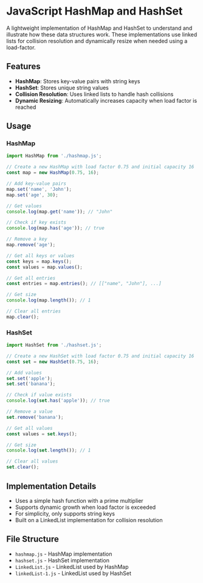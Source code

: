 # JavaScript HashMap and HashSet

A lightweight implementation of HashMap and HashSet to understand and illustrate how these data structures work. These implementations use linked lists for collision resolution and dynamically resize when needed using a load-factor.

## Features

- **HashMap**: Stores key-value pairs with string keys
- **HashSet**: Stores unique string values
- **Collision Resolution**: Uses linked lists to handle hash collisions
- **Dynamic Resizing**: Automatically increases capacity when load factor is reached

## Usage

### HashMap

```javascript
import HashMap from './hashmap.js';

// Create a new HashMap with load factor 0.75 and initial capacity 16
const map = new HashMap(0.75, 16);

// Add key-value pairs
map.set('name', 'John');
map.set('age', 30);

// Get values
console.log(map.get('name')); // "John"

// Check if key exists
console.log(map.has('age')); // true

// Remove a key
map.remove('age');

// Get all keys or values
const keys = map.keys();
const values = map.values();

// Get all entries
const entries = map.entries(); // [["name", "John"], ...]

// Get size
console.log(map.length()); // 1

// Clear all entries
map.clear();
```

### HashSet

```javascript
import HashSet from './hashset.js';

// Create a new HashSet with load factor 0.75 and initial capacity 16
const set = new HashSet(0.75, 16);

// Add values
set.set('apple');
set.set('banana');

// Check if value exists
console.log(set.has('apple')); // true

// Remove a value
set.remove('banana');

// Get all values
const values = set.keys();

// Get size
console.log(set.length()); // 1

// Clear all values
set.clear();
```

## Implementation Details

- Uses a simple hash function with a prime multiplier
- Supports dynamic growth when load factor is exceeded
- For simplicity, only supports string keys
- Built on a LinkedList implementation for collision resolution

## File Structure

- `hashmap.js` - HashMap implementation
- `hashset.js` - HashSet implementation
- `LinkedList.js` - LinkedList used by HashMap
- `linkedList-1.js` - LinkedList used by HashSet